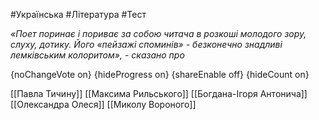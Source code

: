 #Українська #Література #Тест

*«Поет поринає і пориває за собою читача в розкоші молодого зору, слуху, дотику. Його «пейзажі споминів» - безконечно знадливі лемківським колоритом», - сказано про*

{noChangeVote on}
{hideProgress on}
{shareEnable off}
{hideCount on}

[[Павла Тичину]]
[[Максима Рильського]]
[[Богдана-Ігоря Антонича]]
[[Олександра Олеся]]
[[Миколу Вороного]]
